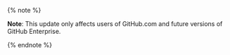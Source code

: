 {% note %}

**Note**: This update only affects users of GitHub.com and future versions of GitHub Enterprise.

{% endnote %}
